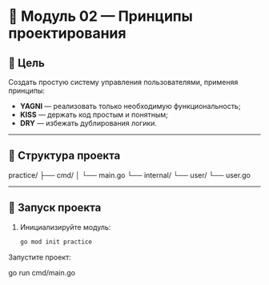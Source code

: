 # 🧩 Модуль 02 — Принципы проектирования

## 🎯 Цель
Создать простую систему управления пользователями, применяя принципы:
- **YAGNI** — реализовать только необходимую функциональность;
- **KISS** — держать код простым и понятным;
- **DRY** — избежать дублирования логики.

---

## 🧱 Структура проекта
practice/
├── cmd/
│ └── main.go
└── internal/
└── user/
└── user.go

---

## 🚀 Запуск проекта
1. Инициализируйте модуль:
   ```bash
   go mod init practice
Запустите проект:

go run cmd/main.go
